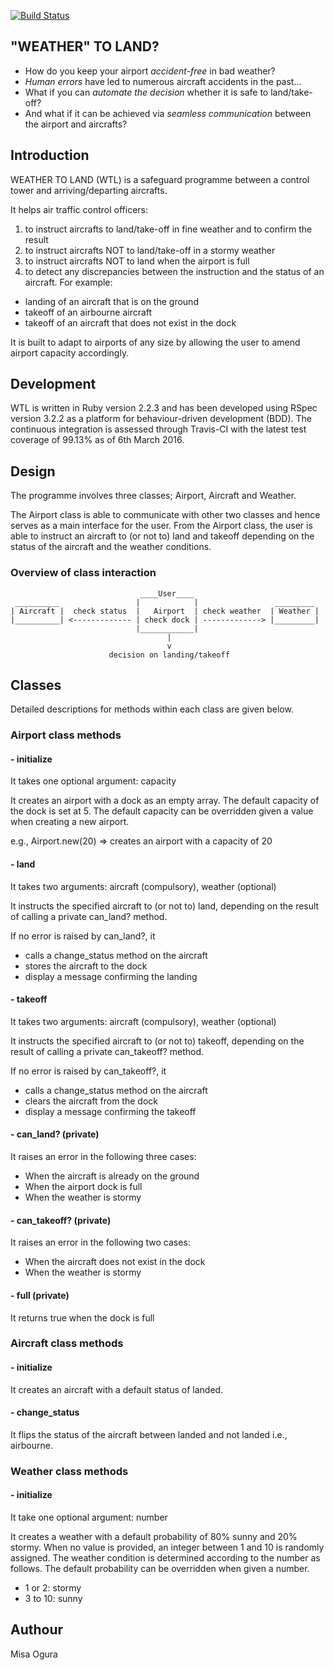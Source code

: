 [![Build Status](https://travis-ci.org/makersacademy/airport_challenge.svg?branch=master)](https://travis-ci.org/makersacademy/airport_challenge)

## "WEATHER" TO LAND?

* How do you keep your airport _accident-free_ in bad weather?
* _Human errors_ have led to numerous aircraft accidents in the past...
* What if you can _automate the decision_ whether it is safe to land/take-off?
* And what if it can be achieved via _seamless communication_ between the airport and aircrafts?


## Introduction
WEATHER TO LAND (WTL) is a safeguard programme between a control tower and arriving/departing aircrafts.

It helps air traffic control officers:
1.  to instruct aircrafts to land/take-off in fine weather and to confirm the result
2.  to instruct aircrafts NOT to land/take-off in a stormy weather
3.  to instruct aircrafts NOT to land when the airport is full
4.  to detect any discrepancies between the instruction and the status of an aircraft. For example:
  * landing of an aircraft that is on the ground
  * takeoff of an airbourne aircraft
  * takeoff of an aircraft that does not exist in the dock

It is built to adapt to airports of any size by allowing the user to amend airport capacity accordingly.


## Development
WTL is written in Ruby version 2.2.3 and has been developed using RSpec version 3.2.2 as a platform for behaviour-driven development (BDD). The continuous integration is assessed through Travis-CI with the latest test coverage of 99.13% as of 6th March 2016.


## Design
The programme involves three classes; Airport, Aircraft and Weather.

The Airport class is able to communicate with other two classes and hence serves as a main interface for the user. From the Airport class, the user is able to instruct an aircraft to (or not to) land and takeoff depending on the status of the aircraft and the weather conditions.

### Overview of class interaction
```
                             ____User____               
 __________                 |            |                 _________
| Aircraft |  check status  |   Airport  | check weather  | Weather |
|__________| <------------- | check dock | -------------> |_________|
                            |____________|
                                   |
                                   v
                      decision on landing/takeoff
```

## Classes
Detailed descriptions for methods within each class are given below.

### Airport class methods
#### - initialize
It takes one optional argument: capacity

It creates an airport with a dock as an empty array. The default capacity of the dock is set at 5. The default capacity can be overridden given a value when creating a new airport.

e.g., Airport.new(20) => creates an airport with a capacity of 20

#### - land
It takes two arguments: aircraft (compulsory), weather (optional)

It instructs the specified aircraft to (or not to) land, depending on the result of calling a private can_land? method.

If no error is raised by can_land?, it
* calls a change_status method on the aircraft
* stores the aircraft to the dock
* display a message confirming the landing

#### - takeoff
It takes two arguments: aircraft (compulsory), weather (optional)

It instructs the specified aircraft to (or not to) takeoff, depending on the result of calling a private can_takeoff? method.

If no error is raised by can_takeoff?, it
* calls a change_status method on the aircraft
* clears the aircraft from the dock
* display a message confirming the takeoff

#### - can_land? (private)
It raises an error in the following three cases:
* When the aircraft is already on the ground
* When the airport dock is full
* When the weather is stormy

#### - can_takeoff? (private)
It raises an error in the following two cases:
* When the aircraft does not exist in the dock
* When the weather is stormy

#### - full (private)
It returns true when the dock is full

### Aircraft class methods
#### - initialize
It creates an aircraft with a default status of landed.

#### - change_status
It flips the status of the aircraft between landed and not landed i.e., airbourne.

### Weather class methods
#### - initialize
It take one optional argument: number

It creates a weather with a default probability of 80% sunny and 20% stormy. When no value is provided, an integer between 1 and 10 is randomly assigned. The weather condition is determined according to the number as follows. The default probability can be overridden when given a number.
* 1 or 2: stormy
* 3 to 10: sunny


## Authour
Misa Ogura
